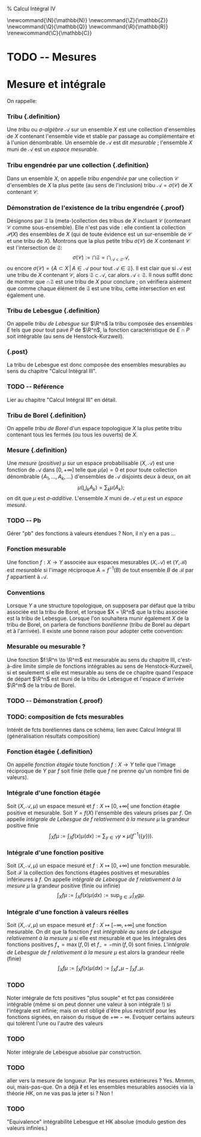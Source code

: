 % Calcul Intégral IV

<!-- LaTeX Macros -->
\newcommand{\N}{\mathbb{N}}
\newcommand{\Z}{\mathbb{Z}}
\newcommand{\Q}{\mathbb{Q}}
\newcommand{\R}{\mathbb{R}}
\renewcommand{\C}{\mathbb{C}}

TODO -- Mesures
================================================================================

Mesure et intégrale
================================================================================

On rappelle:

### Tribu {.definition}
Une *tribu* ou *$\sigma$-algèbre* $\mathcal{A}$ sur un ensemble $X$ est une 
collection d'ensembles de $X$ contenant l'ensemble vide et stable par passage 
au complémentaire et à l'union dénombrable. 
Un ensemble de $\mathcal{A}$ est dit *mesurable* ; 
l'ensemble $X$ muni de $\mathcal{A}$ est un *espace mesurable*.

### Tribu engendrée par une collection {.definition}
Dans un ensemble $X$, on appelle *tribu engendrée* par une collection 
$\mathcal{C}$ d'ensembles de $X$ la plus petite (au sens de l'inclusion) 
tribu $\mathcal{A} = \sigma(\mathcal{C})$ de $X$ contenant $\mathcal{C}$.

### Démonstration de l'existence de la tribu engendrée {.proof}
Désignons par $\mathfrak{S}$ la (meta-)collection des tribus de 
$X$ incluant $\mathcal{C}$ (contenant $\mathcal{C}$ comme sous-ensemble). 
Elle n'est pas vide : elle contient la collection $\mathcal{P}(X)$
des ensembles de $X$ (qui de toute évidence est un sur-ensemble de $\mathcal{C}$
et une tribu de $X$). Montrons que la plus petite tribu $\sigma(\mathcal{C})$
de $X$ contenant $\mathcal{C}$ est l'intersection de $\mathfrak{S}$:
$$
\sigma(\mathcal{C}) := \bigcap \mathfrak{S} = \bigcap_{\mathcal{A} \in \mathfrak{S}} \mathcal{A},
$$
ou encore
$\sigma(\mathcal{C}) = \{A \subset X \, | \, A \in \mathcal{A} \mbox{ pour tout } \mathcal{A} \in \mathfrak{S}\}.$
Il est clair que si $\mathcal{A}$ est une tribu de $X$ contenant $\mathcal{C}$,
alors $\mathfrak{S} \subset \mathcal{A}$, car alors $\mathcal{A} \in \mathfrak{S}$.
Il nous suffit donc de montrer que $\cap \mathfrak{S}$ est une tribu de $X$
pour conclure ; on vérifiera aisément que comme chaque élément de $\mathfrak{S}$
est une tribu, cette intersection en est également une.

### Tribu de Lebesgue {.definition}
On appelle *tribu de Lebesgue* sur $\R^n$ la tribu composée des ensembles $E$
tels que pour tout pavé $P$ de $\R^n$, la fonction caractéristique 
de $E \cap P$ soit intégrable (au sens de Henstock-Kurzweil).

### {.post}
La tribu de Lebesgue est donc composée des ensembles mesurables au sens
du chapitre "Calcul Intégral III".

### TODO -- Référence
Lier au chapitre "Calcul Intégral III" en détail.

### Tribu de Borel {.definition}
On appelle *tribu de Borel* d'un espace topologique $X$ la plus petite tribu
contenant tous les fermés (ou tous les ouverts) de $X$.


### Mesure {.definition}
Une *mesure (positive)* $\mu$ sur un espace probabilisable $(X, \mathcal{A})$
est une fonction de $\mathcal{A}$ dans $[0, +\infty]$ telle que $\mu(\varnothing)= 0$
et pour toute collection dénombrable $\{A_1,\dots, A_k, \dots\}$ d'ensembles de
$\mathcal{A}$ disjoints deux à deux, on ait
$$
\mu \left( \bigcup_{k} A_k \right) = \sum_{k} \mu(A_k) ;
$$
on dit que $\mu$ est *$\sigma$-additive*.
L'ensemble $X$ muni de $\mathcal{A}$ et $\mu$ est un *espace mesuré*.

### TODO -- Pb
Gérer "pb" des fonctions à valeurs étendues ? Non, il n'y en a pas ...

### Fonction mesurable
Une fonction $f: X \to Y$ associée aux espaces mesurables $(X, \mathcal{A})$
et $(Y,\mathcal{B})$ est *mesurable* si l'image réciproque $A =f^{-1}(B)$
de tout ensemble $B$ de $\mathcal{B}$ par $f$ appartient à $\mathcal{A}$.

### Conventions
Lorsque $Y$ a une structure topologique, on supposera par défaut que la 
tribu associée est la tribu de Borel, et lorsque $X = \R^n$ 
que la tribu associée est la tribu de Lebesgue. 
Lorsque l'on souhaitera munir également $X$ de la tribu de Borel,
on parlera de fonctions *borélienne* (tribu de Borel au départ et à l'arrivée).
Il existe une bonne raison pour adopter cette convention:

### Mesurable ou mesurable ?
Une fonction $f:\R^n \to \R^m$ est mesurable au sens du chapitre III,
c'est-à-dire limite simple de fonctions intégrables 
au sens de Henstock-Kurzweil,
si et seulement si elle est mesurable au sens de ce chapitre quand 
l'espace de départ $\R^n$  est muni de la tribu de Lebesgue et 
l'espace d'arrivée $\R^m$ de la tribu de Borel.

### TODO -- Démonstration {.proof}

### TODO: composition de fcts mesurables
Intérêt de fcts boréliennes dans ce schéma, lien avec Calcul Intégral III
(généralisation résultats composition)

### Fonction étagée {.definition}
On appelle *fonction étagée* toute fonction $f: X \to Y$ telle que
l'image réciproque de $Y$ par $f$ soit finie (telle que $f$ ne
prenne qu'un nombre fini de valeurs).

### Intégrale d'une fonction étagée
Soit $(X, \mathcal{A}, \mu)$ un espace mesuré et 
$f: X \mapsto \left[0, +\infty\right[$ une fonction étagée positive et mesurable.
Soit $Y = f(X)$ l'ensemble des valeurs prises par $f$.
On appelle *intégrale de Lebesgue de $f$ relativement à la mesure $\mu$*
la grandeur positive finie
$$
\int_X f \mu := \int_X f(x) \mu(dx) := \sum_{y \in Y} y \times \mu(f^{-1}(\{y\})).
$$

### Intégrale d'une fonction positive
Soit $(X, \mathcal{A}, \mu)$ un espace mesuré et 
$f: X \mapsto [0, +\infty]$ une fonction mesurable.
Soit $\mathcal{F}$ la collection des fonctions étagées positives et mesurables
inférieures à $f$.
On appelle *intégrale de Lebesgue de $f$ relativement à la mesure $\mu$*
la grandeur positive (finie ou infinie)
$$
\int_X f \mu := \int_X f(x) \mu(dx) := \sup_{g \in \mathcal{F}} \int_X g \mu.
$$

### Intégrale d'une fonction à valeurs réelles
Soit $(X, \mathcal{A}, \mu)$ un espace mesuré et 
$f: X \mapsto [-\infty, +\infty]$ une fonction mesurable.
On dit que la fonction $f$ est *intégrable au sens de Lebesgue 
relativement à la mesure $\mu$* si elle est mesurable et que 
les intégrales des fonctions positives 
$f_+ = \max(f, 0)$ et $f_- = -\min(f, 0)$ sont finies. 
*L'intégrale de Lebesgue de $f$ relativement à la mesure $\mu$*
est alors la grandeur réelle (finie)
$$
\int_X f \mu :=  \int_X f(x) \mu(dx) := \int_X f_+ \mu - \int_X f_- \mu.
$$ 

### TODO 
Noter intégrale de fcts positives "plus souple"  et fct pas considérée
intégrable (même si on peut donner une valeur à son intégrale !) si
l'intégrale est infinie; 
mais on est obligé d'être plus restrictif pour les fonctions signées, 
en raison du risque
de $+\infty - \infty$. Evoquer certains auteurs qui tolèrent l'une ou
l'autre des valeurs

### TODO
Noter intégrale de Lebesgue absolue par construction.

### TODO
aller vers la mesure de longueur. Par les mesures extérieures ? Yes.
Mmmm, oui, mais-pas-que. On a déjà $\ell$ et les ensembles mesurables
associés via la théorie $HK$, on ne vas pas la jeter si ? Non !

### TODO
"Equivalence" intégrabilité Lebesgue et HK absolue (modulo gestion des
valeurs infinies.)